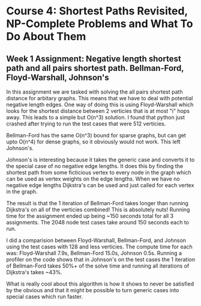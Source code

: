 # Course 4: Shortest Paths Revisited, NP-Complete Problems and What To Do About Them

## Week 1 Assignment: Negative length shortest path and all pairs shortest path. Bellman-Ford, Floyd-Warshall, Johnson's
In this assignment we are tasked with solving the all pairs shortest path distance for arbitary graphs. This means that we have to deal with potential negative length edges. One way of doing this is using Floyd-Warshall which looks for the shortest distance between 2 verticies that is at most "i" hops away. This leads to a simple but O(n^3) solution. I found that python just crashed after trying to run the test cases that were 512 verticies. 

Bellman-Ford has the same O(n^3) bound for sparse graphs, but can get upto O(n^4) for dense graphs, so it obviously would not work. This left Johnson's. 

Johnson's is interesting because it takes the generic case and converts it to the special case of no negative edge lengths. It does this by finding the shortest path from some ficticious vertex to every node in the graph which can be used as vertex weights on the edge lengths. When we have no negative edge lengths Dijkstra's can be used and just called for each vertex in the graph.

The result is that the 1 iteration of Bellman-Ford takes longer than running Dijkstra's on all of the verticies combined! This is absolutely nuts! Running time for the assignment ended up being ~150 seconds total for all 3 assignments. The 2048 node test cases take around 150 seconds each to run. 

I did a comparision between Floyd-Warshall, Bellman-Ford, and Johnson using the test cases with 128 and less verticies. The compute time for each was: Floyd-Warshall 7.9s, Bellman-Ford 15.0s, Johnson 0.5s. Running a profiler on the code shows that in Johnson's on the test cases the 1 iteration of Bellman-Ford takes 50%+ of the solve time and running all iterations of Dijkstra's takes ~43%. 

What is really cool about this algorithm is how it shows to never be satisfied by the obvious and that it might be possible to turn generic cases into special cases which run faster.


